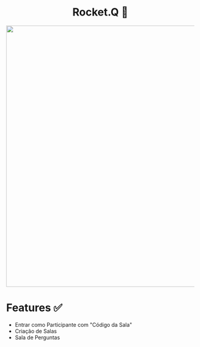 <div align="center">
<h1>Rocket.Q 🚀</h1>
</div>

<div align="center">
<img src="https://user-images.githubusercontent.com/55956194/154174710-cb59966c-0380-4a77-9c77-d24629fd822b.png" width="700px">
</div>

<h1>Features ✅</h1>

<ul>
  <li>Entrar como Participante com "Código da Sala"</li>
  <li>Criação de Salas</li>
  <li>Sala de Perguntas</li>
</ul>
